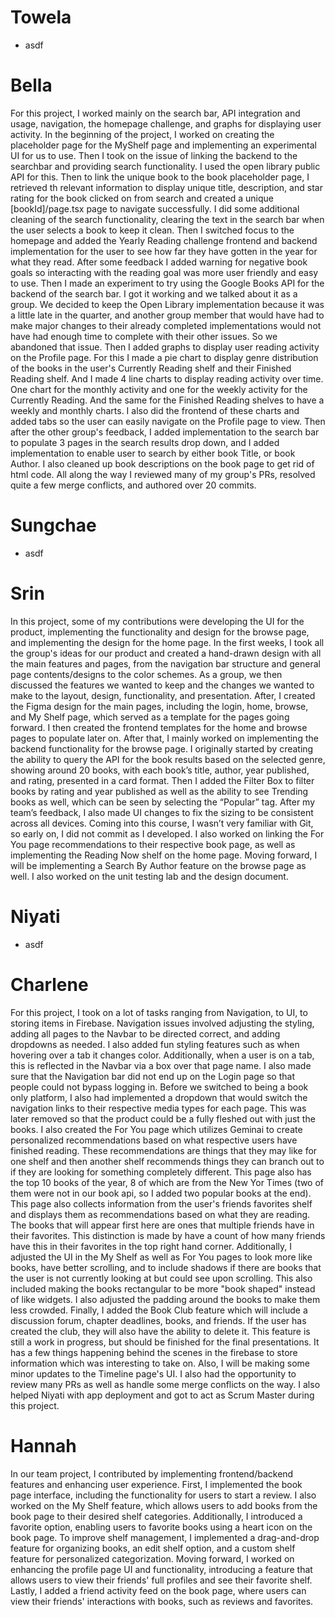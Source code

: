 # Towela 
- asdf

# Bella 
For this project, I worked mainly on the search bar, API integration and usage, navigation, the homepage challenge, and graphs for displaying user activity. In the beginning of the project, I worked on creating the placeholder page for the MyShelf page and implementing an experimental UI for us to use. Then I took on the issue of linking the backend to the searchbar and providing search functionality. I used the open library public API for this. Then to link the unique book to the book placeholder page, I retrieved th relevant information to display unique title, description, and star rating for the book clicked on from search and created a unique [bookId]/page.tsx page to navigate successfully. I did some additional cleaning of the search functionality, clearing the text in the search bar when the user selects a book to keep it clean. Then I switched focus to the homepage and added the Yearly Reading challenge frontend and backend implementation for the user to see how far they have gotten in the year for what they read. After some feedback I added warning for negative book goals so interacting with the reading goal was more user friendly and easy to use. Then I made an experiment to try using the Google Books API for the backend of the search bar. I got it working and we talked about it as a group. We decided to keep the Open Library implementation because it was a little late in the quarter, and another group member that would have had to make major changes to their already completed implementations would not have had enough time to complete with their other issues. So we abandoned that issue. Then I added graphs to display user reading activity on the Profile page. For this I made a pie chart to display genre distribution of the books in the user's Currently Reading shelf and their Finished Reading shelf. And I made 4 line charts to display reading activity over time. One chart for the monthly activity and one for the weekly activity for the Currently Reading. And the same for the Finished Reading shelves to have a weekly and monthly charts. I also did the frontend of these charts and added tabs so the user can easily navigate on the Profile page to view. Then after the other group's feedback, I added implementation to the search bar to populate 3 pages in the search results drop down, and I added implementation to enable user to search by either book Title, or book Author. I also cleaned up book descriptions on the book page to get rid of html code. All along the way I reviewed many of my group's PRs, resolved quite a few merge conflicts, and authored over 20 commits. 



# Sungchae 
- asdf

# Srin 
In this project, some of my contributions were developing the UI for the product, implementing the functionality and design for the browse page, and implementing the design for the home page. In the first weeks, I took all the group's ideas for our product and created a hand-drawn design with all the main features and pages, from the navigation bar structure and general page contents/designs to the color schemes. As a group, we then discussed the features we wanted to keep and the changes we wanted to make to the layout, design, functionality, and presentation. After, I created the Figma design for the main pages, including the login, home, browse, and My Shelf page, which served as a template for the pages going forward. I then created the frontend templates for the home and browse pages to populate later on. After that, I mainly worked on implementing the backend functionality for the browse page. I originally started by creating the ability to query the API for the book results based on the selected genre, showing around 20 books, with each book’s title, author, year published, and rating, presented in a card format. Then I added the Filter Box to filter books by rating and year published as well as the ability to see Trending books as well, which can be seen by selecting the “Popular” tag. After my team’s feedback, I also made UI changes to fix the sizing to be consistent across all devices. Coming into this course, I wasn’t very familiar with Git, so early on, I did not commit as I developed. I also worked on linking the For You page recommendations to their respective book page, as well as implementing the Reading Now shelf on the home page. Moving forward, I will be implementing a Search By Author feature on the browse page as well. I also worked on the unit testing lab and the design document.


# Niyati
- asdf

# Charlene 
For this project, I took on a lot of tasks ranging from Navigation, to UI, to storing items in Firebase. Navigation issues involved adjusting the styling, adding all pages to the Navbar to be directed correct, and adding dropdowns as needed. I also added fun styling features such as when hovering over a tab it changes color. Additionally, when a user is on a tab, this is reflected in the Navbar via a box over that page name. I also made sure that the Navigation bar did not end up on the Login page so that people could not bypass logging in. Before we switched to being a book only platform, I also had implemented a dropdown that would switch the navigation links to their respective media types for each page. This was later removed so that the product could be a fully fleshed out with just the books. I also created the For You page which utilizes Geminai to create personalized recommendations based on what respective users have finished reading. These recommendations are things that they may like for one shelf and then another shelf recommends things they can branch out to if they are looking for something completely different. This page also has the top 10 books of the year, 8 of which are from the New Yor Times (two of them were not in our book api, so I added two popular books at the end). This page also collects information from the user's friends favorites shelf and displays them as recommendations based on what they are reading. The books that will appear first here are ones that multiple friends have in their favorites. This distinction is made by have a count of how many friends have this in their favorites in the top right hand corner. Additionally, I adjusted the UI in the My Shelf as well as For You pages to look more like books, have better scrolling, and to include shadows if there are books that the user is not currently looking at but could see upon scrolling. This also included making the books rectangular to be more "book shaped" instead of like widgets. I also adjusted the padding around the books to make them less crowded. Finally, I added the Book Club feature which will include a discussion forum, chapter deadlines, books, and friends. If the user has created the club, they will also have the ability to delete it. This feature is still a work in progress, but should be finished for the final presentations. It has a few things happening behind the scenes in the firebase to store information which was interesting to take on. Also, I will be making some minor updates to the Timeline page's UI. I also had the opportunity to review many PRs as well as handle some merge conflicts on the way. I also helped Niyati with app deployment and got to act as Scrum Master during this project. 

# Hannah
In our team project, I contributed by implementing frontend/backend features and enhancing user experience. First, I implemented the book page interface, including the functionality for users to start a review. I also worked on the My Shelf feature, which allows users to add books from the book page to their desired shelf categories. Additionally, I introduced a favorite option, enabling users to favorite books using a heart icon on the book page. To improve shelf management, I implemented a drag-and-drop feature for organizing books, an edit shelf option, and a custom shelf feature for personalized categorization. Moving forward, I worked on enhancing the profile page UI and functionality, introducing a feature that allows users to view their friends' full profiles and see their favorite shelf. Lastly, I added a friend activity feed on the book page, where users can view their friends' interactions with books, such as reviews and favorites.
